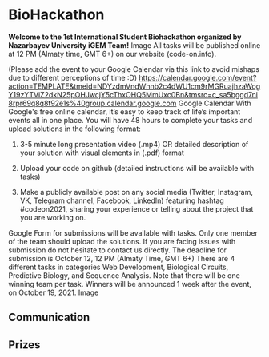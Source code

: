 # BioHackathon
**Welcome to the 1st International Student Biohackathon <code-on> organized by Nazarbayev University iGEM Team!**
Image
All tasks will be published online at 12 PM (Almaty time, GMT 6+) on our website (code-on.info). 

(Please add the event to your Google Calendar via this link to avoid mishaps due to different perceptions of time :D)
https://calendar.google.com/event?action=TEMPLATE&tmeid=NDYzdmVndWhnb2c4dWU1cm9rMGRuajhzaWogY19zYTViZ2dkN25pOHJwcjY5cThxOHQ5MmUxc0Bn&tmsrc=c_sa5bggd7ni8rpr69q8q8t92e1s%40group.calendar.google.com
Google Calendar
With Google's free online calendar, it’s easy to keep track of life’s important events all in one place.
You will have 48 hours to complete your tasks and upload solutions in the following format:

1. 3-5 minute long presentation video (.mp4) OR detailed description of your solution with visual elements in (.pdf) format 

2. Upload your code on github (detailed instructions will be available with tasks) 

3. Make a publicly available post on any social media (Twitter, Instagram, VK, Telegram channel, Facebook, LinkedIn) featuring hashtag #codeon2021, sharing your experience or telling about the project that you are working on.

Google Form for submissions will be available with tasks. Only one member of the team should upload the solutions. If you are facing issues with submission do not hesitate to contact us directly. The deadline for submission is October 12, 12 PM (Almaty Time, GMT 6+)
There are 4 different tasks in categories Web Development, Biological Circuits, Predictive Biology, and Sequence Analysis. Note that there will be one winning team per task. Winners will be announced 1 week after the event, on October 19, 2021.
Image

## Communication

## Prizes

